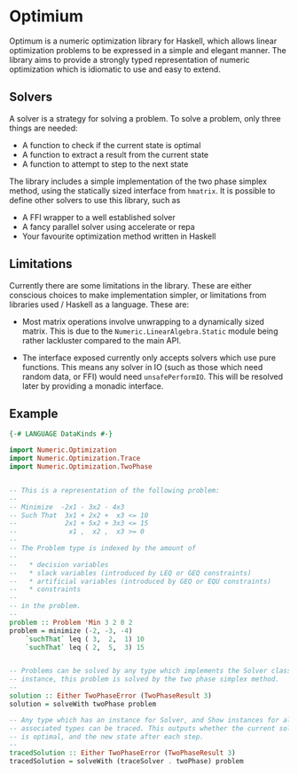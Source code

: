 # Optimium

Optimum is a numeric optimization library for Haskell, which allows linear
optimization problems to be expressed in a simple and elegant manner. The
library aims to provide a strongly typed representation of numeric optimization
which is idiomatic to use and easy to extend.

## Solvers

A solver is a strategy for solving a problem. To solve a problem, only three
things are needed:

  * A function to check if the current state is optimal
  * A function to extract a result from the current state
  * A function to attempt to step to the next state

The library includes a simple implementation of the two phase simplex method,
using the statically sized interface from `hmatrix`. It is possible to define
other solvers to use this library, such as

  * A FFI wrapper to a well established solver
  * A fancy parallel solver using accelerate or repa
  * Your favourite optimization method written in Haskell

## Limitations

Currently there are some limitations in the library. These are either conscious
choices to make implementation simpler, or limitations from libraries used /
Haskell as a language. These are:

  * Most matrix operations involve unwrapping to a dynamically sized matrix.
      This is due to the `Numeric.LinearAlgebra.Static` module being rather
      lackluster compared to the main API.

  * The interface exposed currently only accepts solvers which use pure
      functions. This means any solver in IO (such as those which need random
      data, or FFI) would need `unsafePerformIO`. This will be resolved later
      by providing a monadic interface.

## Example

```haskell
{-# LANGUAGE DataKinds #-}

import Numeric.Optimization
import Numeric.Optimization.Trace
import Numeric.Optimization.TwoPhase


-- This is a representation of the following problem:
--
-- Minimize  -2x1 - 3x2 - 4x3
-- Such That  3x1 + 2x2 +  x3 <= 10
--            2x1 + 5x2 + 3x3 <= 15
--             x1 ,  x2 ,  x3 >= 0
--
-- The Problem type is indexed by the amount of
--
--   * decision variables
--   * slack variables (introduced by LEQ or GEQ constraints)
--   * artificial variables (introduced by GEQ or EQU constraints)
--   * constraints
--
-- in the problem.
--
problem :: Problem 'Min 3 2 0 2
problem = minimize (-2, -3, -4)
    `suchThat` leq ( 3,  2,  1) 10
    `suchThat` leq ( 2,  5,  3) 15


-- Problems can be solved by any type which implements the Solver class. For
-- instance, this problem is solved by the two phase simplex method.
--
solution :: Either TwoPhaseError (TwoPhaseResult 3)
solution = solveWith twoPhase problem

-- Any type which has an instance for Solver, and Show instances for all
-- associated types can be traced. This outputs whether the current solution
-- is optimal, and the new state after each step.
--
tracedSolution :: Either TwoPhaseError (TwoPhaseResult 3)
tracedSolution = solveWith (traceSolver . twoPhase) problem
```
